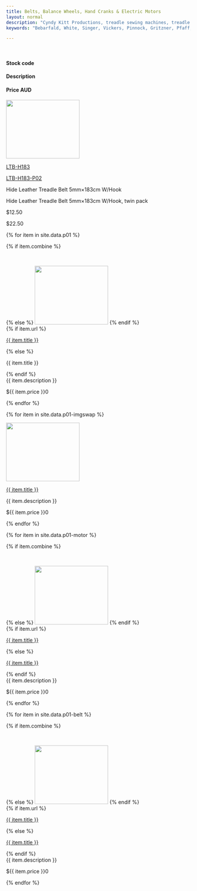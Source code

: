 ```yaml
---
title: Belts, Balance Wheels, Hand Cranks & Electric Motors
layout: normal
description: "Cyndy Kitt Productions, treadle sewing machines, treadle sewing machine parts, sewing machine parts, vintage treadle sewing machines, reproduction sewing machine manuals, sewing machine manual, sewing, clothing, accessories, costume, bags, eco friendly, green machine, craft, treadle, design, eco sewing, sustainable craft"
keywords: "Bebarfald, White, Singer, Vickers, Pinnock, Gritzner, Pfaff, treadle sewing machine, vintage sewing machine, sewing machine manual, sewing"

---
```


<div class="container mb-4">
<div class="row bg-light">
<div class="m-2 col-3">
&nbsp;
</div><!-- end col -->
<div class="m-2 col-2">
  <h4>Stock code</h4>
</div><!-- end col -->
<div class="m-2 col-5">
  <h4>Description</h4>
</div><!-- end col -->
<div class="m-2 col-1 text-right">
  <h4>Price AUD</h4>
</div><!-- end col -->
</div><!-- end row -->

<div class="row">
<div class="m-2 col-3">
    <img src="{{ "stock/pic/PIC-BLT/TN/LTB-H183.jpg" | relative_url }}" width="200" height="160">
</div><!-- end col -->
<div class="m-2 col-2">
<p><a href="{{ "stock/ltb" | relative_url }}">LTB-H183</a></p>
<p><a href="{{ "stock/ltb" | relative_url }}">LTB-H183-P02</a></p>
</div><!-- end col -->
<div class="m-2 col-5">
    <p>Hide Leather Treadle Belt 5mm×183cm W/Hook </p>
    <p>Hide Leather Treadle Belt 5mm×183cm W/Hook, twin pack</p>
</div><!-- end col -->
<div class="m-2 col-1">
    <p>$12.50</p>
    <p>$22.50</p>
</div><!-- end col -->
</div><!-- end row -->


{% for item in site.data.p01 %}
<div class="row">
<div class="m-2 col-3 vertical-center">
    {% if item.combine %}<p>&nbsp;</p>
    {% else %}
    <img src="../stock/pic/PIC-BLT/TN/{{item.title}}.jpg" width="200" height="160">
    {% endif %}
</div><!-- end col -->
<div class="m-2 col-2 vertical-center">
    {% if item.url %}
    <p><a href="{{ item.url }}">{{ item.title }}</a></p>
    {% else %} <p>{{ item.title }}</p>
    {% endif %}
</div><!-- end col -->
<div class="m-2 col-5 vertical-center">
    {{ item.description }}
</div><!-- end col -->
<div class="m-2 col-1 vertical-center">
    <p>${{ item.price }}0</p>
</div><!-- end col -->
</div><!-- end row -->
{% endfor %}

{% for item in site.data.p01-imgswap %}
<div class="row">
<div class="m-2 col-3 vertical-center">
<p><a href="../stock/{{ item.url }}.html" onmouseout="MM_swapImgRestore()" onmouseover="MM_swapImage('{{ item.title }}','','../stock/pic/PIC-DRV/tn/tn_{{ item.title}}.02.jpg',1)"><img name="{{ item.title }}" src="../stock/pic/PIC-DRV/tn/tn_{{ item.title }}.jpg" width="200" height="160" border="0"></a></p>
</div><!-- end col -->
<div class="m-2 col-2 vertical-center">
<p><a href="../stock/{{ item.url }}.html">{{ item.title }}</a></p>
</div><!-- end col -->
<div class="m-2 col-5 vertical-center">
    {{ item.description }}
</div><!-- end col -->
<div class="m-2 col-1 vertical-center">
    <p>${{ item.price }}0</p>
</div><!-- end col -->
</div><!-- end row -->
{% endfor %}

{% for item in site.data.p01-motor %}
<div class="row">
<div class="m-2 col-3 vertical-center">
    {% if item.combine %}<p>&nbsp;</p>
    {% else %}
    <img src="../stock/pic/PIC-DRV/tn/tn_{{item.title}}.jpg" width="200" height="160">
    {% endif %}
</div><!-- end col -->
<div class="m-2 col-2 vertical-center">
    {% if item.url %}
    <p><a href="{{ item.url }}">{{ item.title }}</a></p>
    {% else %} <p> <a href="../stock/pic/PIC-DRV/{{item.title}}.jpg">{{ item.title }}</a></p>
    {% endif %}
</div><!-- end col -->
<div class="m-2 col-5 vertical-center">
    {{ item.description }}
</div><!-- end col -->
<div class="m-2 col-1 vertical-center">
    <p>${{ item.price }}0</p>
</div><!-- end col -->
</div><!-- end row -->
{% endfor %}

{% for item in site.data.p01-belt %}
<div class="row">
<div class="m-2 col-3 vertical-center">
    {% if item.combine %}<p>&nbsp;</p>
    {% else %}
    <img src="../stock/pic/PIC-BLT/TN/{{item.title}}.jpg" width="200" height="160">
    {% endif %}
</div><!-- end col -->
<div class="m-2 col-2 vertical-center">
    {% if item.url %}
    <p><a href="../stock/{{ item.url }}">{{ item.title }}</a></p>
    {% else %} <p> <a href="../stock/pic/PIC-BLT/TN/{{item.title}}.jpg">{{ item.title }}</a></p>
    {% endif %}
</div><!-- end col -->
<div class="m-2 col-5 vertical-center">
    {{ item.description }}
</div><!-- end col -->
<div class="m-2 col-1 vertical-center">
    <p>${{ item.price }}0</p>
</div><!-- end col -->
</div><!-- end row -->
{% endfor %}


</div><!-- end container -->
<script>
function onchange(event) {
  MM_jumpMenu('parent', this, 0)
}
</script>

